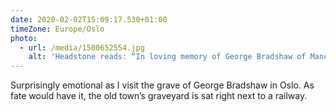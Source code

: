 ```yaml
---
date: 2020-02-02T15:09:17.530+01:00
timeZone: Europe/Oslo
photo:
  - url: /media/1580652554.jpg
    alt: 'Headstone reads: “In loving memory of George Bradshaw of Manchester, England who died at Christiania September 6th 1853 aged 53 years”.'
---
```

Surprisingly emotional as I visit the grave of George Bradshaw in Oslo. As fate would have it, the old town’s graveyard is sat right next to a railway.
